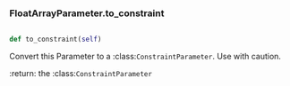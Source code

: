 ### FloatArrayParameter.to_constraint

```py

def to_constraint(self)

```



Convert this Parameter to a :class:`ConstraintParameter`.  Use
with caution.

:return: the :class:`ConstraintParameter`

